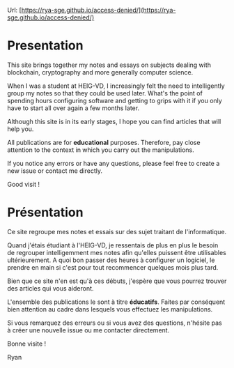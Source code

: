 Url: [https://rya-sge.github.io/access-denied/](https://rya-sge.github.io/access-denied/)

# Presentation
This site brings together my notes and essays on subjects dealing with blockchain, cryptography and more generally computer science.

When I was a student at HEIG-VD, I increasingly felt the need to intelligently group my notes so that they could be used later. What's the point of spending hours configuring software and getting to grips with it if you only have to start all over again a few months later.

Although this site is in its early stages, I hope you can find articles that will help you. 

All publications are for **educational** purposes. Therefore, pay close attention to the context in which you carry out the manipulations.

If you notice any errors or have any questions, please feel free to create a new issue or contact me directly.

Good visit !

# Présentation

Ce site regroupe mes notes et essais sur des sujet traitant de l'informatique.

Quand j'étais étudiant à l'HEIG-VD, je ressentais de plus en plus le besoin de regrouper intelligemment mes notes afin qu'elles puissent être utilisables ultérieurement.  A quoi bon passer des heures à configurer un logiciel, le prendre en main si c'est pour tout recommencer quelques mois plus tard.

Bien que ce site n'en est qu'à ces débuts, j'espère que vous pourrez trouver des articles qui vous aideront. 

L'ensemble des publications le sont à titre **éducatifs**. Faites par conséquent bien attention au cadre dans lesquels vous effectuez les manipulations.

Si vous remarquez des erreurs ou si vous avez des questions, n'hésite pas à créer une nouvelle issue ou me contacter directement.

Bonne visite !

Ryan

